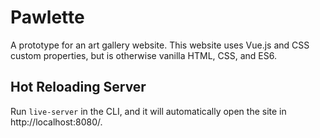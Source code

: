 # Pawlette
A prototype for an art gallery website. This website uses Vue.js and CSS custom properties, but is otherwise vanilla HTML, CSS, and ES6.

## Hot Reloading Server

Run `live-server` in the CLI, and it will automatically open the site in http://localhost:8080/.
